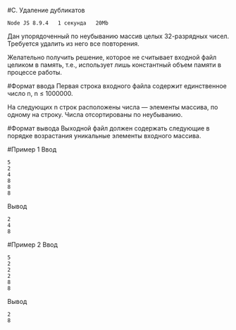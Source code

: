 #C. Удаление дубликатов

    Node JS 8.9.4	1 секунда	20Mb

Дан упорядоченный по неубыванию массив целых 32-разрядных чисел. Требуется удалить из него все повторения.

Желательно получить решение, которое не считывает входной файл целиком в память, т.е., использует лишь константный объем памяти в процессе работы.

#Формат ввода
Первая строка входного файла содержит единственное число n, n ≤ 1000000.

На следующих n строк расположены числа — элементы массива, по одному на строку. Числа отсортированы по неубыванию.

#Формат вывода
Выходной файл должен содержать следующие в порядке возрастания уникальные элементы входного массива.

#Пример 1
Ввод

    5
    2
    4
    8
    8
    8
Вывод

    2
    4
    8

#Пример 2
Ввод	

    5
    2
    2
    2
    8
    8
Вывод

    2
    8
